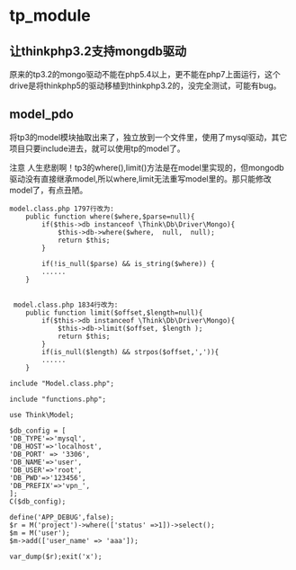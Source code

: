 # tp_module

## 让thinkphp3.2支持mongdb驱动
原来的tp3.2的mongo驱动不能在php5.4以上，更不能在php7上面运行，这个drive是将thinkphp5的驱动移植到thinkphp3.2的，没完全测试，可能有bug。


## model_pdo 
将tp3的model模块抽取出来了，独立放到一个文件里，使用了mysql驱动，其它项目只要include进去，就可以使用tp的model了。


注意
人生悲剧啊！tp3的where(),limit()方法是在model里实现的，但mongodb 驱动没有直接继承model,所以where,limit无法重写model里的。那只能修改model了，有点丑陋。

```
model.class.php 1797行改为:
  	public function where($where,$parse=null){
        if($this->db instanceof \Think\Db\Driver\Mongo){
            $this->db->where($where,  null,  null);
            return $this;
        }

        if(!is_null($parse) && is_string($where)) {
        ......
    }


 model.class.php 1834行改为:
  	public function limit($offset,$length=null){
        if($this->db instanceof \Think\Db\Driver\Mongo){
            $this->db->limit($offset, $length );
            return $this;
        }
        if(is_null($length) && strpos($offset,',')){
        ......
    }

```


```
include "Model.class.php";

include "functions.php";

use Think\Model;

$db_config = [
'DB_TYPE'=>'mysql',
'DB_HOST'=>'localhost',
'DB_PORT' => '3306',
'DB_NAME'=>'user',
'DB_USER'=>'root',
'DB_PWD'=>'123456',
'DB_PREFIX'=>'vpn_',
];
C($db_config);

define('APP_DEBUG',false);
$r = M('project')->where(['status' =>1])->select();
$m = M('user');
$m->add(['user_name' => 'aaa']);

var_dump($r);exit('x');
```
